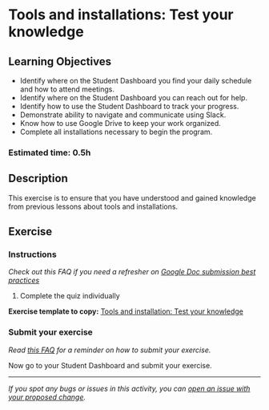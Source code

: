 # Tools and installations: Test your knowledge

## Learning Objectives

- Identify where on the Student Dashboard you find your daily schedule and how to attend meetings.
- Identify where on the Student Dashboard you can reach out for help.
- Identify how to use the Student Dashboard to track your progress.
- Demonstrate ability to navigate and communicate using Slack.
- Know how to use Google Drive to keep your work organized.
- Complete all installations necessary to begin the program.

### Estimated time: 0.5h

## Description

This exercise is to ensure that you have understood and gained knowledge from previous lessons about tools and installations.

## Exercise

### Instructions

*Check out this FAQ if you need a refresher on [Google Doc submission best practices](https://microverse.zendesk.com/hc/en-us/articles/360063156813)*

1. Complete the quiz individually

**Exercise template to copy:** [Tools and installation: Test your knowledge](https://docs.google.com/document/d/1SEqgO_CHF1aFr42R7SnYuVFjR18ejINC4AE4FyTpU80/edit?usp=sharing)

### Submit your exercise

*Read [this FAQ](https://microverse.zendesk.com/hc/en-us/articles/360061344234) for a reminder on how to submit your exercise.* 

Now go to your Student Dashboard and submit your exercise.


------

_If you spot any bugs or issues in this activity, you can [open an issue with your proposed change](https://github.com/microverseinc/curriculum-transversal-skills/blob/main/git-github/articles/open_issue.md)._
